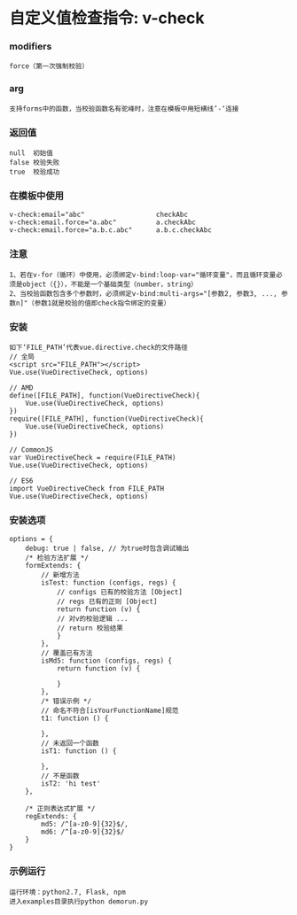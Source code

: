# 自定义值检查指令: v-check
### modifiers    
	force（第一次强制校验）
	
### arg          
	支持forms中的函数，当校验函数名有驼峰时，注意在模板中用短横线’-‘连接
	
### 返回值
    null  初始值
    false 校验失败
    true  校验成功
    
### 在模板中使用
	v-check:email="abc"                  checkAbc
	v-check:email.force="a.abc"          a.checkAbc
	v-check:email.force="a.b.c.abc"      a.b.c.checkAbc
	
### 注意
	1、若在v-for（循环）中使用，必须绑定v-bind:loop-var="循环变量"，而且循环变量必须是object（{}），不能是一个基础类型（number，string）
	2、当校验函数包含多个参数时，必须绑定v-bind:multi-args="[参数2, 参数3, ..., 参数n]"（参数1就是校验的值即check指令绑定的变量）
	
### 安装
	如下‘FILE_PATH’代表vue.directive.check的文件路径
	// 全局
	<script src="FILE_PATH"></script>
	Vue.use(VueDirectiveCheck, options)
	
	// AMD		
	define([FILE_PATH], function(VueDirectiveCheck){
		Vue.use(VueDirectiveCheck, options)
	})
	require([FILE_PATH], function(VueDirectiveCheck){
		Vue.use(VueDirectiveCheck, options)
	})
	
	// CommonJS
	var VueDirectiveCheck = require(FILE_PATH)
	Vue.use(VueDirectiveCheck, options)
	
	// ES6
	import VueDirectiveCheck from FILE_PATH
	Vue.use(VueDirectiveCheck, options)
	
### 安装选项
	options = {
		debug: true | false, // 为true时包含调试输出
		/* 检验方法扩展 */
		formExtends: {
     		// 新增方法
      		isTest: function (configs, regs) {
        		// configs 已有的校验方法 [Object]
        		// regs 已有的正则 [Object]
        		return function (v) {
          		// 对v的校验逻辑 ...
          		// return 校验结果
        		}
      		},
      		// 覆盖已有方法
      		isMd5: function (configs, regs) {
        		return function (v) {
		
        		}
      		},
      		/* 错误示例 */
      		// 命名不符合[isYourFunctionName]规范
      		t1: function () {

      		},
      		// 未返回一个函数
      		isT1: function () {

      		},
      		// 不是函数
      		isT2: 'hi test'
    	},
    	
    	/* 正则表达式扩展 */
    	regExtends: {
      		md5: /^[a-z0-9]{32}$/,
      		md6: /^[a-z0-9]{32}$/
    	}
	}
	
### 示例运行
	运行环境：python2.7, Flask, npm
	进入examples目录执行python demorun.py